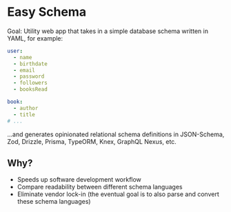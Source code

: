 # Easy Schema

Goal: Utility web app that takes in a simple database schema written in YAML, for example:

```yaml
user:
  - name
  - birthdate
  - email
  - password
  - followers
  - booksRead

book:
  - author
  - title
# ...
```

...and generates opinionated relational schema definitions in JSON-Schema, Zod, Drizzle, Prisma, TypeORM, Knex, GraphQL Nexus, etc.

## Why?

- Speeds up software development workflow
- Compare readability between different schema languages
- Eliminate vendor lock-in (the eventual goal is to also parse and convert these schema languages)
